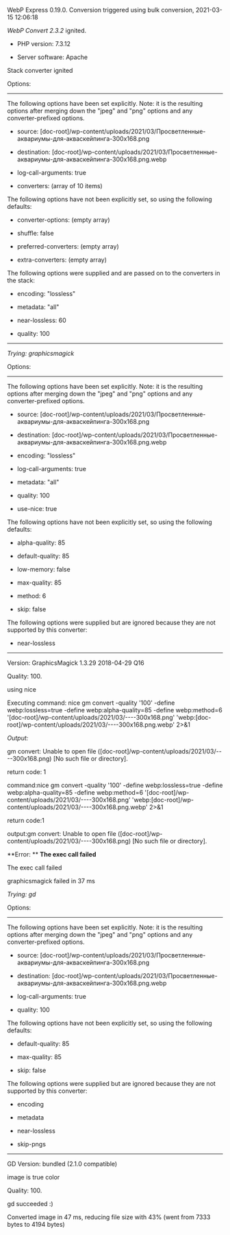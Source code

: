 WebP Express 0.19.0. Conversion triggered using bulk conversion, 2021-03-15 12:06:18

*WebP Convert 2.3.2*  ignited.
- PHP version: 7.3.12
- Server software: Apache

Stack converter ignited

Options:
------------
The following options have been set explicitly. Note: it is the resulting options after merging down the "jpeg" and "png" options and any converter-prefixed options.
- source: [doc-root]/wp-content/uploads/2021/03/Просветленные-аквариумы-для-акваскейпинга-300x168.png
- destination: [doc-root]/wp-content/uploads/2021/03/Просветленные-аквариумы-для-акваскейпинга-300x168.png.webp
- log-call-arguments: true
- converters: (array of 10 items)

The following options have not been explicitly set, so using the following defaults:
- converter-options: (empty array)
- shuffle: false
- preferred-converters: (empty array)
- extra-converters: (empty array)

The following options were supplied and are passed on to the converters in the stack:
- encoding: "lossless"
- metadata: "all"
- near-lossless: 60
- quality: 100
------------


*Trying: graphicsmagick* 

Options:
------------
The following options have been set explicitly. Note: it is the resulting options after merging down the "jpeg" and "png" options and any converter-prefixed options.
- source: [doc-root]/wp-content/uploads/2021/03/Просветленные-аквариумы-для-акваскейпинга-300x168.png
- destination: [doc-root]/wp-content/uploads/2021/03/Просветленные-аквариумы-для-акваскейпинга-300x168.png.webp
- encoding: "lossless"
- log-call-arguments: true
- metadata: "all"
- quality: 100
- use-nice: true

The following options have not been explicitly set, so using the following defaults:
- alpha-quality: 85
- default-quality: 85
- low-memory: false
- max-quality: 85
- method: 6
- skip: false

The following options were supplied but are ignored because they are not supported by this converter:
- near-lossless
------------

Version: GraphicsMagick 1.3.29 2018-04-29 Q16 
Quality: 100. 
using nice
Executing command: nice gm convert -quality '100' -define webp:lossless=true -define webp:alpha-quality=85 -define webp:method=6 '[doc-root]/wp-content/uploads/2021/03/----300x168.png' 'webp:[doc-root]/wp-content/uploads/2021/03/----300x168.png.webp' 2>&1

*Output:* 
gm convert: Unable to open file ([doc-root]/wp-content/uploads/2021/03/----300x168.png) [No such file or directory].

return code: 1
command:nice gm convert -quality '100' -define webp:lossless=true -define webp:alpha-quality=85 -define webp:method=6 '[doc-root]/wp-content/uploads/2021/03/----300x168.png' 'webp:[doc-root]/wp-content/uploads/2021/03/----300x168.png.webp' 2>&1
return code:1
output:gm convert: Unable to open file ([doc-root]/wp-content/uploads/2021/03/----300x168.png) [No such file or directory].

**Error: ** **The exec call failed** 
The exec call failed
graphicsmagick failed in 37 ms

*Trying: gd* 

Options:
------------
The following options have been set explicitly. Note: it is the resulting options after merging down the "jpeg" and "png" options and any converter-prefixed options.
- source: [doc-root]/wp-content/uploads/2021/03/Просветленные-аквариумы-для-акваскейпинга-300x168.png
- destination: [doc-root]/wp-content/uploads/2021/03/Просветленные-аквариумы-для-акваскейпинга-300x168.png.webp
- log-call-arguments: true
- quality: 100

The following options have not been explicitly set, so using the following defaults:
- default-quality: 85
- max-quality: 85
- skip: false

The following options were supplied but are ignored because they are not supported by this converter:
- encoding
- metadata
- near-lossless
- skip-pngs
------------

GD Version: bundled (2.1.0 compatible)
image is true color
Quality: 100. 
gd succeeded :)

Converted image in 47 ms, reducing file size with 43% (went from 7333 bytes to 4194 bytes)
